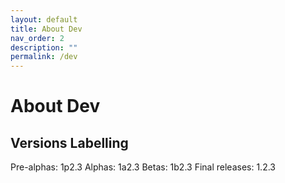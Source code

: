 ```yaml
---
layout: default
title: About Dev
nav_order: 2
description: ""
permalink: /dev
---
```


# About Dev

## Versions Labelling

Pre-alphas: 1p2.3
Alphas: 1a2.3
Betas: 1b2.3
Final releases: 1.2.3
